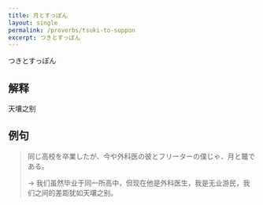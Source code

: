 ```yaml
---
title: 月とすっぽん
layout: single
permalink: /proverbs/tsuki-to-suppon
excerpt: つきとすっぽん
---
```


つきとすっぽん

## 解释

天壤之别

## 例句

> 同じ高校を卒業したが、今や外科医の彼とフリーターの僕じゃ、月と鼈である。
>
> → 我们虽然毕业于同一所高中，但现在他是外科医生，我是无业游民，我们之间的差距犹如天壤之别。

